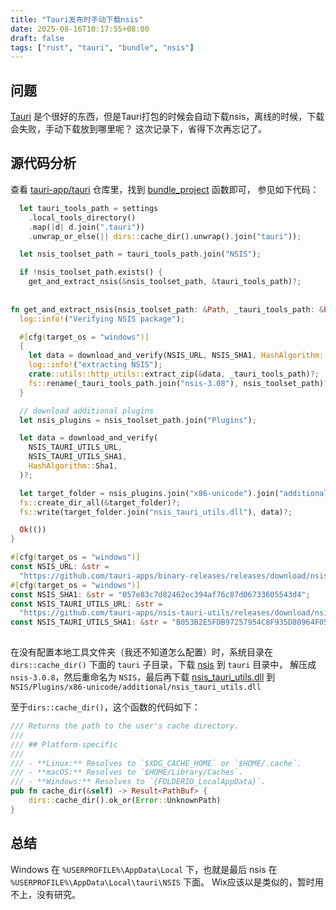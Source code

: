 ```yaml
---
title: "Tauri发布时手动下载nsis"
date: 2025-08-16T10:17:55+08:00
draft: false
tags: ["rust", "tauri", "bundle", "nsis"]
---
```


## 问题

[Tauri](https://tauri.app) 是个很好的东西，但是Tauri打包的时候会自动下载nsis，离线的时候，下载会失败，手动下载放到哪里呢？
这次记录下，省得下次再忘记了。

## 源代码分析

查看 [tauri-app/tauri](https://github.com/tauri-apps/tauri) 仓库里，找到 [bundle_project](https://github.com/tauri-apps/tauri/blob/21ebc6e82062b55a12f3a360d9a979daf5ae7e66/crates/tauri-bundler/src/bundle/windows/nsis/mod.rs#L77) 函数即可，
参见如下代码：

```rust
  let tauri_tools_path = settings
    .local_tools_directory()
    .map(|d| d.join(".tauri"))
    .unwrap_or_else(|| dirs::cache_dir().unwrap().join("tauri"));

  let nsis_toolset_path = tauri_tools_path.join("NSIS");

  if !nsis_toolset_path.exists() {
    get_and_extract_nsis(&nsis_toolset_path, &tauri_tools_path)?;
    
    
fn get_and_extract_nsis(nsis_toolset_path: &Path, _tauri_tools_path: &Path) -> crate::Result<()> {
  log::info!("Verifying NSIS package");

  #[cfg(target_os = "windows")]
  {
    let data = download_and_verify(NSIS_URL, NSIS_SHA1, HashAlgorithm::Sha1)?;
    log::info!("extracting NSIS");
    crate::utils::http_utils::extract_zip(&data, _tauri_tools_path)?;
    fs::rename(_tauri_tools_path.join("nsis-3.08"), nsis_toolset_path)?;
  }

  // download additional plugins
  let nsis_plugins = nsis_toolset_path.join("Plugins");

  let data = download_and_verify(
    NSIS_TAURI_UTILS_URL,
    NSIS_TAURI_UTILS_SHA1,
    HashAlgorithm::Sha1,
  )?;

  let target_folder = nsis_plugins.join("x86-unicode").join("additional");
  fs::create_dir_all(&target_folder)?;
  fs::write(target_folder.join("nsis_tauri_utils.dll"), data)?;

  Ok(())
}  

#[cfg(target_os = "windows")]
const NSIS_URL: &str =
  "https://github.com/tauri-apps/binary-releases/releases/download/nsis-3/nsis-3.zip";
#[cfg(target_os = "windows")]
const NSIS_SHA1: &str = "057e83c7d82462ec394af76c87d06733605543d4";
const NSIS_TAURI_UTILS_URL: &str =
  "https://github.com/tauri-apps/nsis-tauri-utils/releases/download/nsis_tauri_utils-v0.5.1/nsis_tauri_utils.dll";
const NSIS_TAURI_UTILS_SHA1: &str = "B053B2E5FDB97257954C8F935D80964F056520AE";
  
```

在没有配置本地工具文件夹（我还不知道怎么配置）时，系统目录在 `dirs::cache_dir()` 下面的 `tauri` 子目录，下载 [nsis](https://github.com/tauri-apps/binary-releases/releases/download/nsis-3/nsis-3.zip) 到 `tauri` 目录中，
解压成 `nsis-3.0.8`，然后重命名为 `NSIS`，最后再下载 [nsis_tauri_utils.dll](https://github.com/tauri-apps/nsis-tauri-utils/releases/download/nsis_tauri_utils-v0.5.1/nsis_tauri_utils.dll) 到 `NSIS/Plugins/x86-unicode/additional/nsis_tauri_utils.dll`

至于`dirs::cache_dir()`，这个函数的代码如下：

```rust
/// Returns the path to the user's cache directory.
///
/// ## Platform-specific
///
/// - **Linux:** Resolves to `$XDG_CACHE_HOME` or `$HOME/.cache`.
/// - **macOS:** Resolves to `$HOME/Library/Caches`.
/// - **Windows:** Resolves to `{FOLDERID_LocalAppData}`.
pub fn cache_dir(&self) -> Result<PathBuf> {
    dirs::cache_dir().ok_or(Error::UnknownPath)
}
```

## 总结

Windows 在 `%USERPROFILE%\AppData\Local` 下，也就是最后 nsis 在 `%USERPROFILE%\AppData\Local\tauri\NSIS` 下面。
Wix应该以是类似的，暂时用不上，没有研究。
